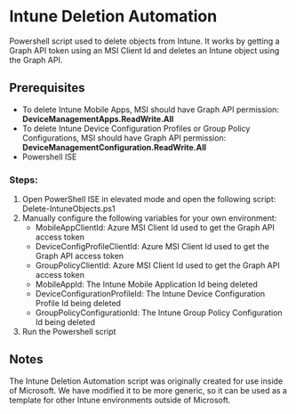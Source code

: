 # Intune Deletion Automation

Powershell script used to delete objects from Intune. It works by getting a Graph API token using an MSI Client Id and deletes an Intune object using the Graph API.

## Prerequisites

- To delete Intune Mobile Apps, MSI should have Graph API permission: **DeviceManagementApps.ReadWrite.All**
- To delete Intune Device Configuration Profiles or Group Policy Configurations, MSI should have Graph API permission: **DeviceManagementConfiguration.ReadWrite.All**
- Powershell ISE

### Steps:

1. Open PowerShell ISE in elevated mode and open the following script: Delete-IntuneObjects.ps1
2. Manually configure the following variables for your own environment:
   - MobileAppClientId: Azure MSI Client Id used to get the Graph API access token
   - DeviceConfigProfileClientId: Azure MSI Client Id used to get the Graph API access token
   - GroupPolicyClientId: Azure MSI Client Id used to get the Graph API access token
   - MobileAppId: The Intune Mobile Application Id being deleted
   - DeviceConfigurationProfileId: The Intune Device Configuration Profile Id being deleted
   - GroupPolicyConfigurationId: The Intune Group Policy Configuration Id being deleted
3. Run the Powershell script

## Notes

The Intune Deletion Automation script was originally created for use inside of Microsoft. We have modified it to be more generic, so it can be used as a template for other Intune environments outside of Microsoft.
